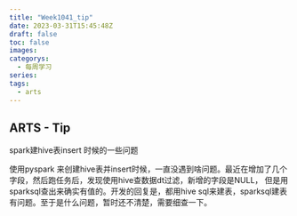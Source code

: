 ```yaml
---
title: "Week1041_tip"
date: 2023-03-31T15:45:48Z
draft: false 
toc: false
images:
categorys:
  - 每周学习
series:
tags:
  - arts 
---
```


## ARTS - Tip

spark建hive表insert 时候的一些问题



使用pyspark 来创建hive表并insert时候，一直没遇到啥问题。最近在增加了几个字段，然后跑任务后，发现使用hive查数据dt过滤，新增的字段是NULL， 但是用sparksql查出来确实有值的。开发的回复是，都用hive sql来建表，sparksql建表有问题。至于是什么问题，暂时还不清楚，需要细查一下。
